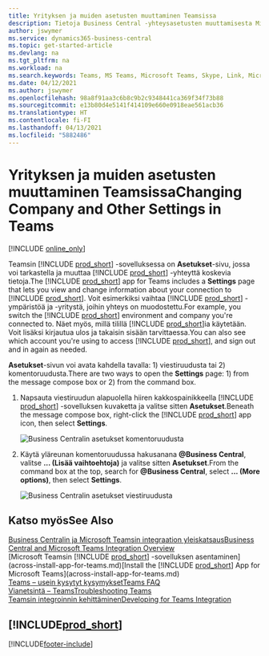 ```yaml
---
title: Yrityksen ja muiden asetusten muuttaminen Teamsissa
description: Tietoja Business Central -yhteysasetusten muuttamisesta Microsoft Teamsissa.
author: jswymer
ms.service: dynamics365-business-central
ms.topic: get-started-article
ms.devlang: na
ms.tgt_pltfrm: na
ms.workload: na
ms.search.keywords: Teams, MS Teams, Microsoft Teams, Skype, Link, Microsoft 365, settings, search
ms.date: 04/12/2021
ms.author: jswymer
ms.openlocfilehash: 98a8f91aa3c6b8c9b2c9348441ca369f34f73b88
ms.sourcegitcommit: e13b80d4e5141f414109e660e0918eae561acb36
ms.translationtype: HT
ms.contentlocale: fi-FI
ms.lasthandoff: 04/13/2021
ms.locfileid: "5882486"
---
```

# <a name="changing-company-and-other-settings-in-teams"></a><span data-ttu-id="c0d7d-103">Yrityksen ja muiden asetusten muuttaminen Teamsissa</span><span class="sxs-lookup"><span data-stu-id="c0d7d-103">Changing Company and Other Settings in Teams</span></span>

[!INCLUDE [online_only](includes/online_only.md)]

<span data-ttu-id="c0d7d-104">Teamsin [!INCLUDE [prod_short](includes/prod_short.md)] -sovelluksessa on **Asetukset**-sivu, jossa voi tarkastella ja muuttaa [!INCLUDE [prod_short](includes/prod_short.md)] -yhteyttä koskevia tietoja.</span><span class="sxs-lookup"><span data-stu-id="c0d7d-104">The [!INCLUDE [prod_short](includes/prod_short.md)] app for Teams includes a **Settings** page that lets you view and change information about your connection to [!INCLUDE [prod_short](includes/prod_short.md)].</span></span> <span data-ttu-id="c0d7d-105">Voit esimerkiksi vaihtaa [!INCLUDE [prod_short](includes/prod_short.md)] -ympäristöä ja -yritystä, joihin yhteys on muodostettu.</span><span class="sxs-lookup"><span data-stu-id="c0d7d-105">For example, you switch the [!INCLUDE [prod_short](includes/prod_short.md)] environment and company you're connected to.</span></span> <span data-ttu-id="c0d7d-106">Näet myös, millä tilillä [!INCLUDE [prod_short](includes/prod_short.md)]ia käytetään. Voit lisäksi kirjautua ulos ja takaisin sisään tarvittaessa.</span><span class="sxs-lookup"><span data-stu-id="c0d7d-106">You can also see which account you're using to access [!INCLUDE [prod_short](includes/prod_short.md)], and sign out and in again as needed.</span></span>

<span data-ttu-id="c0d7d-107">**Asetukset**-sivun voi avata kahdella tavalla: 1) viestiruudusta tai 2) komentoruudusta.</span><span class="sxs-lookup"><span data-stu-id="c0d7d-107">There are two ways to open the **Settings** page: 1) from the message compose box or 2) from the command box.</span></span>

1. <span data-ttu-id="c0d7d-108">Napsauta viestiruudun alapuolella hiiren kakkospainikkeella [!INCLUDE [prod_short](includes/prod_short.md)] -sovelluksen kuvaketta ja valitse sitten **Asetukset**.</span><span class="sxs-lookup"><span data-stu-id="c0d7d-108">Beneath the message compose box, right-click the [!INCLUDE [prod_short](includes/prod_short.md)] app icon, then select **Settings**.</span></span>

    ![Business Centralin asetukset komentoruudusta](media/teams-settings-message-box.png)

2. <span data-ttu-id="c0d7d-110">Käytä yläreunan komentoruudussa hakusanana **@Business Central**, valitse **... (Lisää vaihtoehtoja)** ja valitse sitten **Asetukset**.</span><span class="sxs-lookup"><span data-stu-id="c0d7d-110">From the command box at the top, search for **@Business Central**, select **... (More options)**, then select **Settings**.</span></span>

   ![Business Centralin asetukset viestiruudusta](media/teams-settings-command-box.png)

## <a name="see-also"></a><span data-ttu-id="c0d7d-112">Katso myös</span><span class="sxs-lookup"><span data-stu-id="c0d7d-112">See Also</span></span>

[<span data-ttu-id="c0d7d-113">Business Centralin ja Microsoft Teamsin integraation yleiskatsaus</span><span class="sxs-lookup"><span data-stu-id="c0d7d-113">Business Central and Microsoft Teams Integration Overview</span></span>](across-teams-overview.md)  
<span data-ttu-id="c0d7d-114">[Microsoft Teamsin [!INCLUDE [prod_short](includes/prod_short.md)] -sovelluksen asentaminen](across-install-app-for-teams.md)</span><span class="sxs-lookup"><span data-stu-id="c0d7d-114">[Install the [!INCLUDE [prod_short](includes/prod_short.md)] App for Microsoft Teams](across-install-app-for-teams.md)</span></span>  
[<span data-ttu-id="c0d7d-115">Teams – usein kysytyt kysymykset</span><span class="sxs-lookup"><span data-stu-id="c0d7d-115">Teams FAQ</span></span>](teams-faq.md)  
[<span data-ttu-id="c0d7d-116">Vianetsintä – Teams</span><span class="sxs-lookup"><span data-stu-id="c0d7d-116">Troubleshooting Teams</span></span>](admin-teams-troubleshooting.md)  
[<span data-ttu-id="c0d7d-117">Teamsin integroinnin kehittäminen</span><span class="sxs-lookup"><span data-stu-id="c0d7d-117">Developing for Teams Integration</span></span>](/dynamics365/business-central/dev-itpro/developer/devenv-develop-for-teams)  

## [!INCLUDE[prod_short](includes/free_trial_md.md)]  


[!INCLUDE[footer-include](includes/footer-banner.md)]